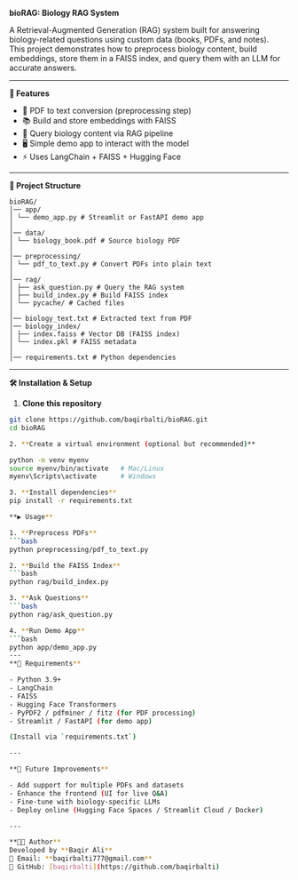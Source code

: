 **bioRAG: Biology RAG System**

A Retrieval-Augmented Generation (RAG) system built for answering biology-related questions using custom data (books, PDFs, and notes).  
This project demonstrates how to preprocess biology content, build embeddings, store them in a FAISS index, and query them with an LLM for accurate answers.

---

**🚀 Features**
- 📄 PDF to text conversion (preprocessing step)
- 📚 Build and store embeddings with FAISS
- 🔎 Query biology content via RAG pipeline
- 🖥️ Simple demo app to interact with the model
- ⚡ Uses LangChain + FAISS + Hugging Face

---

**📂 Project Structure** 
```
bioRAG/
│── app/
│ └── demo_app.py # Streamlit or FastAPI demo app
│
│── data/
│ └── biology_book.pdf # Source biology PDF
│
│── preprocessing/
│ └── pdf_to_text.py # Convert PDFs into plain text
│
│── rag/
│ ├── ask_question.py # Query the RAG system
│ ├── build_index.py # Build FAISS index
│ └── pycache/ # Cached files
│
│── biology_text.txt # Extracted text from PDF
│── biology_index/
│ ├── index.faiss # Vector DB (FAISS index)
│ └── index.pkl # FAISS metadata
│
│── requirements.txt # Python dependencies
```

---

**🛠️ Installation & Setup**

1. **Clone this repository**
```bash
git clone https://github.com/baqirbalti/bioRAG.git
cd bioRAG

2. **Create a virtual environment (optional but recommended)**

python -m venv myenv
source myenv/bin/activate   # Mac/Linux
myenv\Scripts\activate      # Windows

3. **Install dependencies**
pip install -r requirements.txt

**▶️ Usage**

1. **Preprocess PDFs**  
```bash
python preprocessing/pdf_to_text.py

2. **Build the FAISS Index**
```bash
python rag/build_index.py

3. **Ask Questions**
```bash
python rag/ask_question.py

4. **Run Demo App**
```bash
python app/demo_app.py
---
**📌 Requirements**

- Python 3.9+
- LangChain
- FAISS
- Hugging Face Transformers
- PyPDF2 / pdfminer / fitz (for PDF processing)
- Streamlit / FastAPI (for demo app)

(Install via `requirements.txt`)

---

**📖 Future Improvements**

- Add support for multiple PDFs and datasets
- Enhance the frontend (UI for live Q&A)
- Fine-tune with biology-specific LLMs
- Deploy online (Hugging Face Spaces / Streamlit Cloud / Docker)

---

**👨‍💻 Author**  
Developed by **Baqir Ali**  
📧 Email: **baqirbalti777@gmail.com**  
🔗 GitHub: [baqirbalti](https://github.com/baqirbalti)
